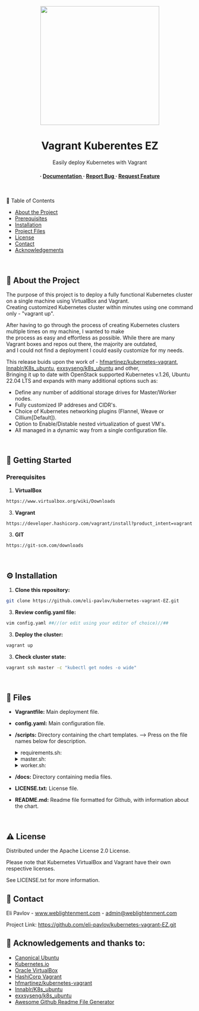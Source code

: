 <div align='center'>
<img src= "https://miro.medium.com/v2/resize:fit:720/format:webp/1*f1hLnqSswkvl8TVKMMjyFw.png" width=320 />
<h1>Vagrant Kuberentes EZ</h1>
 
<p> Easily deploy Kubernetes with Vagrant</p>

<h4> <span> · </span> <a href="https://github.com/eli-pavlov/kubernetes-vagrant-EZ/blob/master/README.md"> Documentation </a> <span> · </span> <a href="https://github.com/eli-pavlov/helm-wordpress-mariadb/issues"> Report Bug </a> <span> · </span> <a href="https://github.com/eli-pavlov/kubernetes-vagrant-EZ/issues"> Request Feature </a> </h4>

$~~$

</div>

 :notebook_with_decorative_cover: Table of Contents

- [About the Project](#star2-about-the-project)
- [Prerequisites](#toolbox-getting-started)
- [Installation](#gear-installation)
- [Project Files](#open_file_folder-files)
- [License](#warning-license)
- [Contact](#handshake-contact)
- [Acknowledgements](#gem-acknowledgements)


$~~$


## :star2: About the Project
The purpose of this project is to deploy a fully functional Kubernetes cluster on a single machine using VirtualBox and Vagrant.</br>
Creating customized Kubernetes cluster within minutes using one command only - "vagrant up".

After having to go through the process of creating Kubernetes clusters multiple times on my machine, I wanted to make </br> the process as easy and effortless as possible. While there are many Vagrant boxes and repos out there, 
the majority are outdated, </br> and I could not find a deployment I could easily customize for my needs.

This release buids upon the work of - [hfmartinez/kubernetes-vagrant](https://github.com/hfmartinez/kubernetes-vagrant), [Innablr/K8s_ubuntu](https://github.com/Innablr/k8s_ubuntu), [exxsyseng/k8s_ubuntu](https://bitbucket.org/exxsyseng/k8s_ubuntu/src/master/) and other,</br>Bringing it up to date with OpenStack supported Kubernetes v.1.26, Ubuntu 22.04 LTS and expands with many additional options such as:

- Define any number of additional storage drives for Master/Worker nodes.
- Fully customized IP addreses and CIDR's.
- Choice of Kubernetes networking plugins (Flannel, Weave or Cillium[Default]).
- Option to Enable/Distable nested virtualization of guest VM's.
- All managed in a dynamic way from a single configuration file.

$~$
## :toolbox: Getting Started


### Prerequisites

1. **VirtualBox**
```bash
https://www.virtualbox.org/wiki/Downloads
```
3. **Vagrant**
```bash
https://developer.hashicorp.com/vagrant/install?product_intent=vagrant
```
3. **GIT**
```bash
https://git-scm.com/downloads
```
$~~~$

## :gear: Installation

1. **Clone this repository:**
```bash
git clone https://github.com/eli-pavlov/kubernetes-vagrant-EZ.git
```
3. **Review config.yaml file:**
```bash
vim config.yaml ##//(or edit using your editor of choice)//##
```
3. **Deploy the cluster:**
```bash
vagrant up
```
3. **Check cluster state:**
```bash
vagrant ssh master -c "kubectl get nodes -o wide"
```

$~$


## :open_file_folder: Files

- **Vagrantfile:** Main deployment file.
- **config.yaml:** Main configuration file.
- **/scripts:** Directory containing the chart templates. --> Press on the file names below for description.


  
  <details> <summary>requirements.sh:</summary> <ul>
  - Script to install required packages on all VM's.
  </ul> </details>
    <details> <summary>master.sh:</summary> <ul>
  -  Script to Install Master node specific packages and initialize the Kubernetes cluster.
  </ul> </details>
    <details> <summary>worker.sh:</summary> <ul>
  - Script to join worker nodes to the cluster.
  </ul> </details>
- **/docs:** Directory containing media files.
- **LICENSE.txt:** License file.
- **README.md:** Readme file formatted for Github, with information about the chart.


$~$


## :warning: License

Distributed under the Apache License 2.0 License.

Please note that Kubernetes VirtualBox and Vagrant have their own respective licenses. 

See LICENSE.txt for more information.
$~$

## :handshake: Contact

Eli Pavlov - www.weblightenment.com - admin@weblightenment.com

Project Link: https://github.com/eli-pavlov/kubernetes-vagrant-EZ.git
$~$

## :gem: Acknowledgements and thanks to:
- [Canonical Ubuntu](https://ubuntu.com/community/governance/canonical)
- [Kubernetes.io](https://kubernetes.io/docs)
- [Oracle VirtualBox](https://www.virtualbox.org)
- [HashiCorp Vagrant](https://www.vagrantup.com)
- [hfmartinez/kubernetes-vagrant](https://github.com/hfmartinez/kubernetes-vagrant)
- [Innablr/K8s_ubuntu](https://github.com/Innablr/k8s_ubuntu)
- [exxsyseng/k8s_ubuntu](https://bitbucket.org/exxsyseng/k8s_ubuntu/src/master/)
- [Awesome Github Readme File Generator](https://www.genreadme.cloud/)
